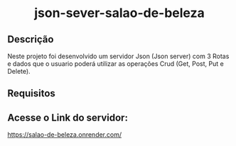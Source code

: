 <h1 align="center"> json-sever-salao-de-beleza </h1>

## Descrição 
Neste projeto foi desenvolvido um servidor Json (Json server) com 3 Rotas e dados que o usuario poderá utilizar as operações Crud (Get, Post, Put e Delete).
## Requisitos



## Acesse o Link do servidor:
https://salao-de-beleza.onrender.com/
